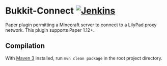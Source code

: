 # Bukkit-Connect [![Jenkins](https://img.shields.io/jenkins/s/http/ci.lilypadmc.org/Bukkit-Connect.svg?maxAge=2592000?style=flat-square)](http://ci.lilypadmc.org/job/Bukkit-Connect)

Paper plugin permitting a Minecraft server to connect to a LilyPad proxy network. 
This plugin supports Paper 1.12+.

## Compilation

With [Maven 3](http://maven.apache.org/download.html) installed, run `mvn clean package` in the root project directory.
